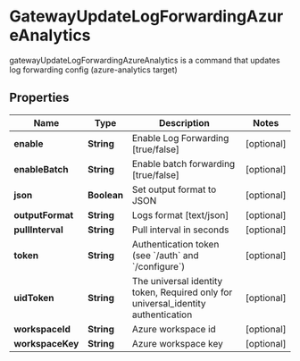 

# GatewayUpdateLogForwardingAzureAnalytics

gatewayUpdateLogForwardingAzureAnalytics is a command that updates log forwarding config (azure-analytics target)

## Properties

| Name | Type | Description | Notes |
|------------ | ------------- | ------------- | -------------|
|**enable** | **String** | Enable Log Forwarding [true/false] |  [optional] |
|**enableBatch** | **String** | Enable batch forwarding [true/false] |  [optional] |
|**json** | **Boolean** | Set output format to JSON |  [optional] |
|**outputFormat** | **String** | Logs format [text/json] |  [optional] |
|**pullInterval** | **String** | Pull interval in seconds |  [optional] |
|**token** | **String** | Authentication token (see &#x60;/auth&#x60; and &#x60;/configure&#x60;) |  [optional] |
|**uidToken** | **String** | The universal identity token, Required only for universal_identity authentication |  [optional] |
|**workspaceId** | **String** | Azure workspace id |  [optional] |
|**workspaceKey** | **String** | Azure workspace key |  [optional] |



